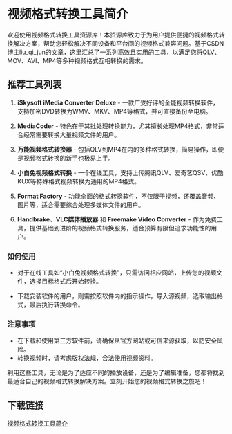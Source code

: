 # 视频格式转换工具简介

欢迎使用视频格式转换工具资源库！本资源库致力于为用户提供便捷的视频格式转换解决方案，帮助您轻松解决不同设备和平台间的视频格式兼容问题。基于CSDN博主liu_qi_jun的文章，这里汇总了一系列高效且实用的工具，以满足您将QLV、MOV、AVI、MP4等多种视频格式互相转换的需求。

## 推荐工具列表

1. **iSkysoft iMedia Converter Deluxe** - 一款广受好评的全能视频转换软件，支持加密DVD转换为WMV、MKV、MP4等格式，并可直接备份至电脑。
   
2. **MediaCoder** - 特色在于其批处理转换能力，尤其擅长处理MP4格式，非常适合经常需要转换大量视频文件的用户。

3. **万能视频格式转换器** - 包括QLV到MP4在内的多种格式转换，简易操作，即便是视频格式转换的新手也极易上手。

4. **小白兔视频格式转换** - 一个在线工具，支持上传腾讯QLV、爱奇艺QSV、优酷KUX等特殊格式视频转换为通用的MP4格式。

5. **Format Factory** - 功能全面的格式转换软件，不仅限于视频，还覆盖音频、图片等，适合需要综合处理多媒体文件的用户。

6. **Handbrake**、**VLC媒体播放器** 和 **Freemake Video Converter** - 作为免费工具，提供基础到进阶的视频格式转换服务，适合预算有限但追求功能性的用户。

### 如何使用

- 对于在线工具如“小白兔视频格式转换”，只需访问相应网站，上传您的视频文件，选择目标格式后开始转换。
  
- 下载安装软件的用户，则需按照软件内的指示操作，导入源视频，选取输出格式，最后执行转换命令。

### 注意事项

- 在下载和使用第三方软件前，请确保从官方网站或可信来源获取，以防安全风险。
- 转换视频时，请考虑版权法规，合法使用视频资料。

利用这些工具，无论是为了适应不同的播放设备，还是为了编辑准备，您都将找到最适合自己的视频格式转换解决方案。立刻开始您的视频格式转换之旅吧！

## 下载链接

[视频格式转换工具简介](https://pan.quark.cn/s/46841b665b15)